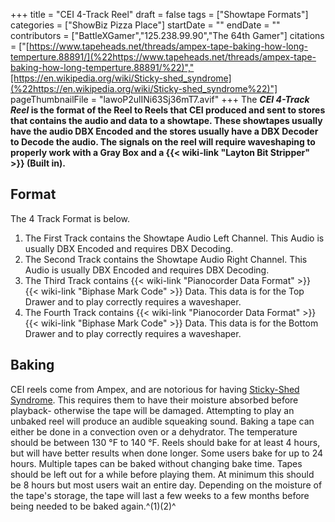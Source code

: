+++
title = "CEI 4-Track Reel"
draft = false
tags = ["Showtape Formats"]
categories = ["ShowBiz Pizza Place"]
startDate = ""
endDate = ""
contributors = ["BattleXGamer","125.238.99.90","The 64th Gamer"]
citations = ["[https://www.tapeheads.net/threads/ampex-tape-baking-how-long-temperture.88891/](%22https://www.tapeheads.net/threads/ampex-tape-baking-how-long-temperture.88891/%22)","[https://en.wikipedia.org/wiki/Sticky-shed_syndrome](%22https://en.wikipedia.org/wiki/Sticky-shed_syndrome%22)"]
pageThumbnailFile = "lawoP2ulINi63Sj36mT7.avif"
+++
The ***CEI 4-Track Reel* is the format of the Reel to Reels that CEI produced and sent to stores that contains the audio and data to a showtape.
These showtapes usually have the audio DBX Encoded and the stores usually have a DBX Decoder to Decode the audio. The signals on the reel will require waveshaping to properly work with a Gray Box and a {{< wiki-link "Layton Bit Stripper" >}} (Built in).**

## Format

The 4 Track Format is below.

1.  The First Track contains the Showtape Audio Left Channel. This Audio is usually DBX Encoded and requires DBX Decoding.
2.  The Second Track contains the Showtape Audio Right Channel. This Audio is usually DBX Encoded and requires DBX Decoding.
3.  The Third Track contains {{< wiki-link "Pianocorder Data Format" >}} {{< wiki-link "Biphase Mark Code" >}} Data. This data is for the Top Drawer and to play correctly requires a waveshaper.
4.  The Fourth Track contains {{< wiki-link "Pianocorder Data Format" >}} {{< wiki-link "Biphase Mark Code" >}} Data. This data is for the Bottom Drawer and to play correctly requires a waveshaper.

## Baking

CEI reels come from Ampex, and are notorious for having [Sticky-Shed Syndrome](https://en.wikipedia.org/wiki/Sticky-shed_syndrome). This requires them to have their moisture absorbed before playback- otherwise the tape will be damaged. Attempting to play an unbaked reel will produce an audible squeaking sound.
Baking a tape can either be done in a convection oven or a dehydrator. The temperature should be between 130 °F to 140 °F. Reels should bake for at least 4 hours, but will have better results when done longer. Some users bake for up to 24 hours. Multiple tapes can be baked without changing bake time.
Tapes should be left out for a while before playing them. At minimum this should be 8 hours but most users wait an entire day. Depending on the moisture of the tape's storage, the tape will last a few weeks to a few months before being needed to be baked again.^(1)(2)^
